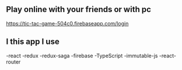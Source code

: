 ## Play online with your friends or with pc
https://tic-tac-game-504c0.firebaseapp.com/login



## I this app I use
-react
-redux
-redux-saga
-firebase
-TypeScript
-immutable-js
-react-router


